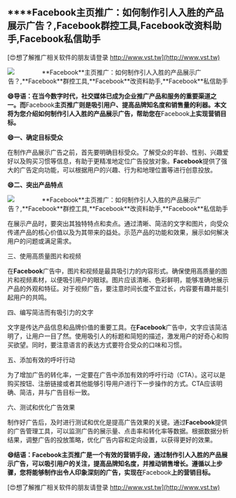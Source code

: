 ## ****Facebook**主页推广：如何制作引人入胜的产品展示广告？,**Facebook**群控工具,**Facebook**改资料助手,**Facebook**私信助手**

[😍想了解推广相关软件的朋友请登录 http://www.vst.tw](http://www.vst.tw)

 <center><img src="https://vst.tw/MP4/tuiguang/png/0.png" alt="**Facebook**主页推广：如何制作引人入胜的产品展示广告？,**Facebook**群控工具,**Facebook**改资料助手,**Facebook**私信助手"></center>

**😄导语：在当今数字时代，社交媒体已成为企业推广产品和服务的重要渠道之一。而**Facebook**主页推广则是吸引用户、提高品牌知名度和销售量的利器。本文将为您介绍如何制作引人入胜的产品展示广告，帮助您在**Facebook**上实现营销目标。**

**😄一、确定目标受众**

在制作产品展示广告之前，首先要明确目标受众。了解受众的年龄、性别、兴趣爱好以及购买习惯等信息，有助于更精准地定位广告投放对象。**Facebook**提供了强大的广告定向功能，可以根据用户的兴趣、行为和地理位置等进行创意投放。

**😄二、突出产品特点**

 <center><img src="https://vst.tw/MP4/tuiguang/png/0.png" alt="**Facebook**主页推广：如何制作引人入胜的产品展示广告？,**Facebook**群控工具,**Facebook**改资料助手,**Facebook**私信助手"></center>

在展示产品时，要突出其独特特点和卖点。通过清晰、简洁的文字和图片，向受众传递产品的核心价值以及为其带来的益处。示范产品的功能和效果，展示如何解决用户的问题或满足需求。

三、使用高质量图片和视频

在**Facebook**广告中，图片和视频是最具吸引力的内容形式。确保使用高质量的图片和视频素材，以便吸引用户的眼球。图片应该清晰、色彩鲜明，能够准确地展示产品的外观和特征。对于视频广告，要注意时间长度不宜过长，内容要有趣并能引起用户的共鸣。

四、编写简洁而有吸引力的文字

文字是传达产品信息和品牌价值的重要工具。在**Facebook**广告中，文字应该简洁明了，让用户一目了然。使用吸引人的标题和简短的描述，激发用户的好奇心和购买欲望。同时，要注意语言的表达方式要符合受众的口味和习惯。

五、添加有效的呼吁行动

为了增加广告的转化率，一定要在广告中添加有效的呼吁行动（CTA）。这可以是购买按钮、注册链接或者其他能够引导用户进行下一步操作的方式。CTA应该明确、简洁，并与广告目标一致。

六、测试和优化广告效果

制作好广告后，及时进行测试和优化是提高广告效果的关键。通过**Facebook**提供的广告管理工具，可以监测广告的展示量、点击率和转化率等数据。根据数据分析结果，调整广告的投放策略，优化广告内容和定向设置，以获得更好的效果。

**😄结语：**Facebook**主页推广是一个有效的营销手段，通过制作引人入胜的产品展示广告，可以吸引用户的关注，提高品牌知名度，并推动销售增长。遵循以上步骤，您将能够制作出令人印象深刻的广告，实现在**Facebook**上的营销目标。**

[😍想了解推广相关软件的朋友请登录 http://www.vst.tw](http://www.vst.tw)



